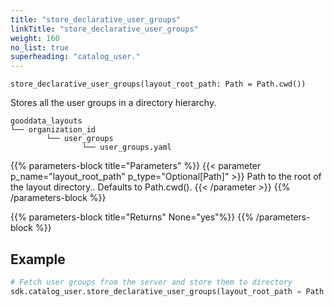 ```yaml
---
title: "store_declarative_user_groups"
linkTitle: "store_declarative_user_groups"
weight: 160
no_list: true
superheading: "catalog_user."
---
```




``store_declarative_user_groups(layout_root_path: Path = Path.cwd())``

Stores all the user groups in a directory hierarchy.

    gooddata_layouts
    └── organization_id
            └── user_groups
                    └── user_groups.yaml

{{% parameters-block  title="Parameters" %}}
{{< parameter p_name="layout_root_path" p_type="Optional[Path]" >}}
Path to the root of the layout directory.. Defaults to Path.cwd().
{{< /parameter >}}
{{% /parameters-block %}}

{{% parameters-block title="Returns" None="yes"%}}
{{% /parameters-block %}}

## Example

```python
# Fetch user groups from the server and store them to directory
sdk.catalog_user.store_declarative_user_groups(layout_root_path = Path.cwd())
```
